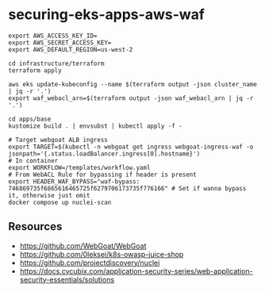 # securing-eks-apps-aws-waf

```shell
export AWS_ACCESS_KEY_ID=
export AWS_SECRET_ACCESS_KEY=
export AWS_DEFAULT_REGION=us-west-2
```

```shell
cd infrastructure/terraform
terraform apply
```

```shell
aws eks update-kubeconfig --name $(terraform output -json cluster_name | jq -r '.')
export waf_webacl_arn=$(terraform output -json waf_webacl_arn | jq -r '.')
```

```shell
cd apps/base
kustomize build . | envsubst | kubectl apply -f -
```

```shell
# Target webgoat ALB ingress
export TARGET=$(kubectl -n webgoat get ingress webgoat-ingress-waf -o jsonpath='{.status.loadBalancer.ingress[0].hostname}')
# In container
export WORKFLOW=/templates/workflow.yaml
# From WebACL Rule for bypassing if header is present
export HEADER_WAF_BYPASS="waf-bypass: 746869735f6865616465725f6279706173735f776166" # Set if wanna bypass it, otherwise just omit
docker compose up nuclei-scan
```

## Resources
- https://github.com/WebGoat/WebGoat
- https://github.com/0leksei/k8s-owasp-juice-shop
- https://github.com/projectdiscovery/nuclei
- https://docs.cycubix.com/application-security-series/web-application-security-essentials/solutions